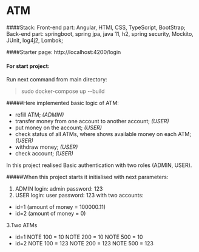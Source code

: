 # ATM

####Stack: 
Front-end part: Angular, HTMl, CSS, TypeScript, BootStrap;
Back-end part: springboot, spring jpa, java 11, h2, spring security, Mockito, JUnit, log4j2, Lombok;

####Starter page: 
http://localhost:4200/login

#### For start project: 
Run next command from main directory:
> sudo docker-compose up --build

#####Here implemented basic logic of ATM: 
- refill ATM; _(ADMIN)_
- transfer money from one account to another account; _(USER)_
- put money on the account; _(USER)_
- check status of all ATMs, where shows available money on each ATM; _(USER)_
- withdraw money; _(USER)_
- check account; _(USER)_

In this project realised Basic authentication with two roles (ADMIN, USER). 

#####When this project starts it initialised with next parameters:
1. ADMIN
login: admin
password: 123
2. USER
login: user
password: 123
with two accounts:
 - id=1 (amount of money = 100000.11) 
 - id=2 (amount of money = 0)
 
3.Two ATMs
 - id=1
   NOTE 100 = 10
   NOTE 200 = 10
   NOTE 500 = 10
 - id=2
   NOTE 100 = 123
   NOTE 200 = 123
   NOTE 500 = 123
